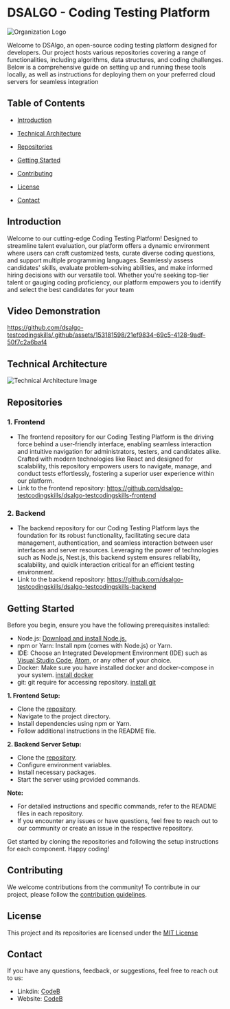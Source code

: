 # DSALGO - Coding Testing Platform

![Organization Logo](https://dsalgo.in/images/ALGO.png)

Welcome to DSAlgo, an open-source coding testing platform designed for developers. Our project hosts various repositories covering a range of functionalities, including algorithms, data structures, and coding challenges. Below is a comprehensive guide on setting up and running these tools locally, as well as instructions for deploying them on your preferred cloud servers for seamless integration

## Table of Contents

- [Introduction](#introduction)
  
- [Technical Architecture](#technical-architecture)
  
- [Repositories](#repositories)
  
- [Getting Started](#getting-started)

- [Contributing](#contributing)
  
- [License](#license)
  
- [Contact](#contact)

## Introduction

Welcome to our cutting-edge Coding Testing Platform! Designed to streamline talent evaluation, our platform offers a dynamic environment where users can craft customized tests, curate diverse coding questions, and support multiple programming languages. Seamlessly assess candidates' skills, evaluate problem-solving abilities, and make informed hiring decisions with our versatile tool. Whether you're seeking top-tier talent or gauging coding proficiency, our platform empowers you to identify and select the best candidates for your team

## Video Demonstration



https://github.com/dsalgo-testcodingskills/.github/assets/153181598/21ef9834-69c5-4128-9adf-50f7c2a6baf4




## Technical Architecture

![Technical Architecture Image](https://github.com/dsalgo-testcodingskills/.github/assets/153181598/474f35bd-ae0d-45e1-aa14-2ec8be52e314)


## Repositories

### 1. Frontend

- The frontend repository for our Coding Testing Platform is the driving force behind a user-friendly interface, enabling seamless interaction and intuitive navigation for administrators, testers, and candidates alike. Crafted with modern technologies like React and designed for scalability, this repository empowers users to navigate, manage, and conduct tests effortlessly, fostering a superior user experience within our platform.
- Link to the frontend repository: https://github.com/dsalgo-testcodingskills/dsalgo-testcodingskills-frontend

### 2. Backend

- The backend repository for our Coding Testing Platform lays the foundation for its robust functionality, facilitating secure data management, authentication, and seamless interaction between user interfaces and server resources. Leveraging the power of technologies such as Node.js, Nest.js, this backend system ensures reliability, scalability, and quiclk interaction critical for an efficient testing environment.
- Link to the backend repository: https://github.com/dsalgo-testcodingskills/dsalgo-testcodingskills-backend


## Getting Started

Before you begin, ensure you have the following prerequisites installed:

- Node.js: [Download and install Node.js.](https://nodejs.org)
- npm or Yarn: Install npm (comes with Node.js) or Yarn.
- IDE: Choose an Integrated Development Environment (IDE) such as [Visual Studio Code](https://code.visualstudio.com/), [Atom](https://atom-editor.cc/), or any other of your choice.
- Docker: Make sure you have installed docker and docker-compose in your system. [install docker](https://docs.docker.com/desktop/)
- git: git require for accessing repository. [install git](https://git-scm.com/downloads)


**1. Frontend Setup:**

- Clone the [repository](https://github.com/dsalgo-testcodingskills/dsalgo-testcodingskills-frontend).
- Navigate to the project directory.
- Install dependencies using npm or Yarn.
- Follow additional instructions in the README file.

**2. Backend Server Setup:**

- Clone the [repository](https://github.com/dsalgo-testcodingskills/dsalgo-testcodingskills-backend).
- Configure environment variables.
- Install necessary packages.
- Start the server using provided commands.

**Note:**
- For detailed instructions and specific commands, refer to the README files in each repository.
- If you encounter any issues or have questions, feel free to reach out to our community or create an issue in the respective repository.

Get started by cloning the repositories and following the setup instructions for each component. Happy coding!

## Contributing

We welcome contributions from the community! To contribute in our project, please follow the [contribution guidelines](https://github.com/dsalgo-testcodingskills/.github/blob/main/profile/CONTRIBUTING.md).

## License

This project and its repositories are licensed under the [MIT License](https://github.com/dsalgo-testcodingskills/.github/blob/main/profile/LICENSE)

## Contact

If you have any questions, feedback, or suggestions, feel free to reach out to us:

- Linkdin: [CodeB](https://www.linkedin.com/company/code-b)
- Website: [CodeB](https://code-b.dev/)

